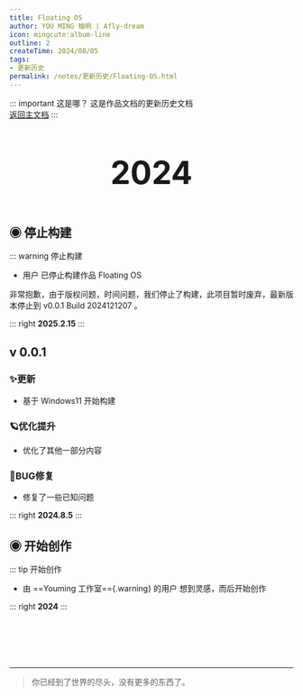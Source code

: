 ```yaml
---
title: Floating OS
author: YOU MING 柚明 | Afly-dream
icon: mingcute:album-line
outline: 2
createTime: 2024/08/05
tags:
- 更新历史
permalink: /notes/更新历史/Floating-OS.html
---
```


::: important 这是哪？
这是作品文档的更新历史文档  
[返回主文档](/notes/Floating-OS.html)
:::

<div style="text-align: center; ">
    <p style="font-size: 56px; font-weight: 650; margin-top: 60px">2024</p>
</div>


## ◉ 停止构建
::: warning 停止构建
- 用户 <Badge text="Afly-dream" type="tip" /> 已停止构建作品  Floating OS 

非常抱歉，由于版权问题，时间问题，我们停止了构建，此项目暂时废弃，最新版本停止到  v0.0.1 Build 2024121207  。

::: right
**2025.2.15**
:::


## v 0.0.1 <Badge text="构建版" type="danger" />
### ✨更新

- 基于 Windows11 开始构建

### 🪐优化提升

- 优化了其他一部分内容

### 🐛BUG修复

- 修复了一些已知问题

::: right
**2024.8.5**
:::


## ◉ 开始创作
::: tip 开始创作
- 由 ==Youming 工作室=={.warning} 的用户 <Badge text="Afly-dream" type="info" /> 想到灵感，而后开始创作

::: right
**2024**
:::

<p style="margin-top: 100px"></p>

---

> 你已经到了世界的尽头，没有更多的东西了。